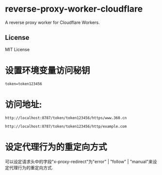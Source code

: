 # reverse-proxy-worker-cloudflare

A reverse proxy worker for Cloudflare Workers.

## License

MIT License

# 设置环境变量访问秘钥

`token=token123456`

# 访问地址:

```
http://localhost:8787/token/token123456/https/www.360.cn
```

```
http://localhost:8787/token/token123456/http/example.com
```

# 设定代理行为的重定向方式

可以设定请求头中的字段"x-proxy-redirect"为"error" | "follow" |
"manual"来设定代理行为的重定向方式.
